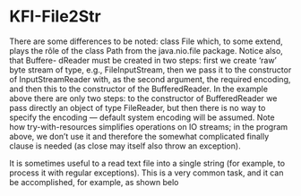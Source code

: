 # KFI-File2Str

There are some differences to be noted: class File which, to some extend, plays
the rôle of the class Path from the java.nio.file package. Notice also, that Buffere-
dReader must be created in two steps: first we create ‘raw’ byte stream of type, e.g.,
FileInputStream, then we pass it to the constructor of InputStreamReader with, as
the second argument, the required encoding, and then this to the constructor of the
BufferedReader. In the example above there are only two steps: to the constructor
of BufferedReader we pass directly an object of type FileReader, but then there is
no way to specify the encoding — default system encoding will be assumed. Note how
try-with-resources simplifies operations on IO streams; in the program above, we don’t
use it and therefore the somewhat complicated finally clause is needed (as close may
itself also throw an exception).  
  
It is sometimes useful to a read text file into a single string (for example, to process it with regular exceptions). This is a very common task, and it can be accomplished, for example, as shown belo
